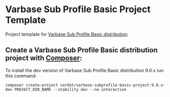 # Varbase Sub Profile Basic Project Template

Project template for [Varbase Sub Profile Basic distribution](https://github.com/Vardot/varbase-subprofile-basic-project).

## Create a Varbase Sub Profile Basic distribution project with [Composer](https://getcomposer.org/download/):

To install the dev version of Varbase Sub Profile Basic distribution 9.0.x run this command:
```
composer create-project vardot/varbase-subprofile-basic-project:9.0.x-dev PROJECT_DIR_NAME --stability dev --no-interaction
```
